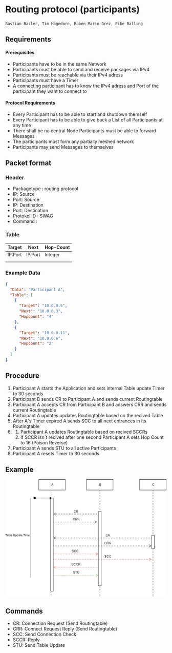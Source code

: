 # Routing protocol (participants)
    Bastian Basler, Tim Hagedorn, Ruben Marin Grez, Eike Balling
## Requirements
#### Prerequisites
- Participants have to be in the same Network
- Participants must be able to send and receive packages via IPv4 
- Participants must be reachable via their IPv4 adress 
- Participants must have a Timer 
- A connecting participant has to know the IPv4 adress and Port of the participant they want to connect to

#### Protocol Requirements
- Every Participant has to be able to 
start and shutdown themself 
- Every Participant has to be able to give back a List of all Participants at any time 
- There shall be no central Node
Participants must be able to forward Messages 
- The participants must form any partially meshed network
- Participants may send Messages to themselves

## Packet format
### Header
- Packagetype : routing protocol
- IP: Source
- Port: Source
- IP: Destination
- Port: Destination
- ProtokollID : SWAG
- Command : 

### Table
| Target  | Next | Hop-Count  |   
|---|---|---|
|  IP:Port | IP:Port  | Integer  |   
|   |   |   |   
|   |   |   | 

### Example Data

```json
{
  "Data": "Participant A",
  "Table": [
    {
      "Target": "10.0.0.5",
      "Next": "10.0.0.3",
      "Hopcount": "4"
    },
    {
      "Target": "10.0.0.11",
      "Next": "10.0.0.6",
      "Hopcount": "2"
    }
  ]
}

```

## Procedure
1. Participant A starts the Application and sets internal Table update Timer to 30 seconds
2. Participant B sends CR to Participant A and sends current Routingtable
3. Participant A accepts CR from Participant B and answers CRR and sends current Routingtable 
4. Participant A updates updates Routingtable based on the recived Table
5. After A´s Timer expired A sends SCC to all next entrances in its Routingtable
6.  1.  Participant A updates Routingtable based on recived SCCRs
    2. If SCCR isn´t recived after one second Participant A sets Hop Count to 16 (Poison Reverse)
7. Participant A sends STU to all active Participants
8. Participant A resets Timer to 30 seconds

## Example
![Logo](./images/Routing_Protokoll_Sequenz_Diagram.png)


## Commands
- CR: Connection Request (Send Routingtable)
- CRR: Connect Request Reply (Send Routingtable)
- SCC: Send Connection Check
- SCCR: Reply 
- STU: Send Table Update
